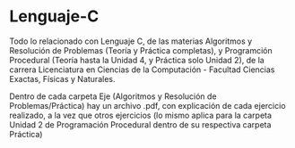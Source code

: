 # Lenguaje-C
Todo lo relacionado con Lenguaje C, de las materias Algoritmos y Resolución de Problemas (Teoría y Práctica completas), y Programción Procedural (Teoría hasta la Unidad 4, y Práctica solo Unidad 2), de la carrera Licenciatura en Ciencias de la Computación - Facultad Ciencias Exactas, Físicas y Naturales.

Dentro de cada carpeta Eje (Algoritmos y Resolución de Problemas/Práctica) hay un archivo .pdf, con explicación de cada ejercicio realizado, a la vez que otros ejercicios (lo mismo aplica para la carpeta Unidad 2 de Programación Procedural dentro de su respectiva carpeta Práctica)
